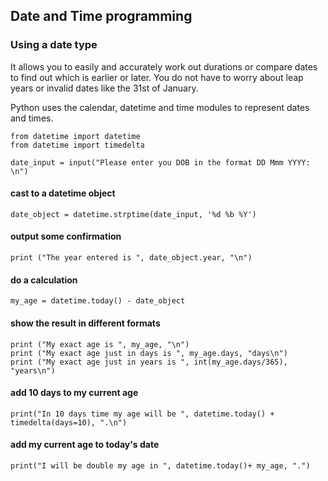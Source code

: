 ## Date and Time programming
### Using a date type

It allows you to easily and accurately work out durations or compare 
dates to find out which is earlier or later. You do not have to worry about leap years or 
invalid dates like the 31st of January.

Python uses the calendar, datetime and time modules to represent dates and times.

    from datetime import datetime
    from datetime import timedelta
 
    date_input = input("Please enter you DOB in the format DD Mmm YYYY: \n")
 
#### cast to a datetime object
    date_object = datetime.strptime(date_input, '%d %b %Y')
 
#### output some confirmation
    print ("The year entered is ", date_object.year, "\n")
 
#### do a calculation
    my_age = datetime.today() - date_object
 
#### show the result in different formats
    print ("My exact age is ", my_age, "\n")
    print ("My exact age just in days is ", my_age.days, "days\n")
    print ("My exact age just in years is ", int(my_age.days/365), "years\n")
 
#### add 10 days to my current age
    print("In 10 days time my age will be ", datetime.today() + timedelta(days=10), ".\n")
 
#### add my current age to today's date
    print("I will be double my age in ", datetime.today()+ my_age, ".")
